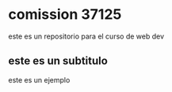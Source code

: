 <h1> comission 37125 </h1>

<p> este es un repositorio para el curso de web dev </p>

<h2> este es un subtitulo </h2>
<p> este es un ejemplo </p>